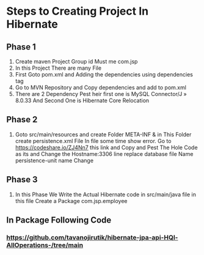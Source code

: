 # Steps to Creating Project In Hibernate 

## Phase 1 

1)	Create maven Project Group id Must me com.jsp	
2)	In this Project There are many File 
3)	First Goto pom.xml and Adding the dependencies using dependencies tag 
4)	Go to MVN Repository and Copy dependencies and add to pom.xml 
5)	There are 2 Dependency Pest heir first one is MySQL Connector/J » 8.0.33
And Second One is Hibernate Core Relocation

## Phase 2

1)	Goto src/main/resources and create Folder META-INF & in This Folder create persistence.xml File In file some time show error. Go to https://codeshare.io/ZJ4Nn7 this link and Copy and Pest The Hole Code as its and Change the Hostname:3306 line replace database file Name  persistence-unit name Change

## Phase 3

1)	In this Phase We Write the Actual Hibernate code in src/main/java file in this file Create a Package com.jsp.employee 
## In Package Following Code
### https://github.com/tavanojirutik/hibernate-jpa-api-HQl-AllOperations-/tree/main



